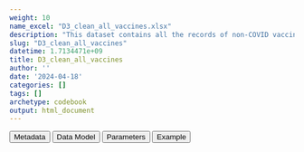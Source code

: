 ```yaml
---
weight: 10
name_excel: "D3_clean_all_vaccines.xlsx"
description: "This dataset contains all the records of non-COVID vaccines in Table 4 of the SAP, including their imputation and modifications and exclusion criteria."
slug: "D3_clean_all_vaccines"
datetime: 1.7134471e+09
title: D3_clean_all_vaccines
author: ''
date: '2024-04-18'
categories: []
tags: []
archetype: codebook
output: html_document
---
```


<script src="/rmarkdown-libs/core-js/shim.min.js"></script>
<script src="/rmarkdown-libs/react/react.min.js"></script>
<script src="/rmarkdown-libs/react/react-dom.min.js"></script>
<script src="/rmarkdown-libs/reactwidget/react-tools.js"></script>
<script src="/rmarkdown-libs/htmlwidgets/htmlwidgets.js"></script>
<link href="/rmarkdown-libs/reactable/reactable.css" rel="stylesheet" />
<script src="/rmarkdown-libs/reactable-binding/reactable.js"></script>
<div class="tab">
<button class="tablinks" onclick="openCity(event, &#39;Metadata&#39;)" id="defaultOpen">Metadata</button>
<button class="tablinks" onclick="openCity(event, &#39;Data Model&#39;)">Data Model</button>
<button class="tablinks" onclick="openCity(event, &#39;Parameters&#39;)">Parameters</button>
<button class="tablinks" onclick="openCity(event, &#39;Example&#39;)">Example</button>
</div>
<div id="Metadata" class="tabcontent">
<div id="htmlwidget-1" class="reactable html-widget" style="width:auto;height:600px;"></div>
<script type="application/json" data-for="htmlwidget-1">{"x":{"tag":{"name":"Reactable","attribs":{"data":{"medatata_name":["Name of the dataset","Content of the dataset","Unit of observation","Dataset where the list of UoOs is fully listed and with 1 record per UoO","How many observations per UoO","Variables capturing the UoO","Primary key","Parameters",null,null,null,null,null,null,null,null,null,null,null,null],"metadata_content":["D3_clean_all_vaccines","This dataset contains all the records of non-COVID vaccines in Table 4 of the SAP, including their imputation and modifications and exclusion criteria.","a record of one of the non-COVID vaccines of interest, as retrieved crudely from the VACCINES table of the CDM; note that there may be duplicates so this table does not have a primary key",null,"1",null,"none",null,null,null,null,null,null,null,null,null,null,null,null,null]},"columns":[{"id":"medatata_name","name":"medatata_name","type":"character"},{"id":"metadata_content","name":"metadata_content","type":"character"}],"sortable":false,"searchable":true,"pagination":false,"highlight":true,"bordered":true,"striped":true,"style":{"maxWidth":1800},"height":"600px","dataKey":"3c874544d30db06fe05329d392598d9f"},"children":[]},"class":"reactR_markup"},"evals":[],"jsHooks":[]}</script>
</div>
<div id="Data Model" class="tabcontent">
<div id="htmlwidget-2" class="reactable html-widget" style="width:auto;height:600px;"></div>
<script type="application/json" data-for="htmlwidget-2">{"x":{"tag":{"name":"Reactable","attribs":{"data":{"VarName":["person_id","date","vx_record_date","vx_dose","vx_manufacturer","vx_type","vacco_id","date_curated","dose_curated","manufacturer_curated","imputed_dose","missing_date","duplicated_records","distance_btw_doses","dose_after_maximum","vaccine_not_in_study",null,null,null,null],"Description":["unique person identifier","date of administration vaccination",null,"vaccination dose number","vaccine manufacturer","vaccine type","label from the VaccO ontology","if date is missing, vx_record_date is used instead","criteria to be establoshed in the SAP, see https://github.com/VAC4EU/ROC18_development/issues/2#issuecomment-1994994991","if it is missing it is stated as \"unk\"","tags records whose date_curated is different from vx_dose","excludes the record if the both date and vx_record_date are missing","eliminates records with same person_id, vx_dose, date_curated, manufacturer_curated, vacco_id","eliminates records of a (n+1)-th dose that is too close to a n-th dose","eliminates records of a dose higher than the level requested for this vacco_id","eliminats records if a vccine is not in the study",null,null,null,null],"Format":["character","date","date","character","character","character","character","date","integer","character","binary","binary","binary","binary","binary","binary",null,null,null,null],"Vocabulary":[null,null,null,null,null,"vaccine type, as specified in the CDM Vocabulary at this link https://docs.google.com/spreadsheets/d/1vPZwzQyjXlmmE1vvx3r1Jkw3Juz2DLjU9dKgEo8MijE/edit#gid=540144397, restricted to vaccines in Table 4 of the SAP","VaccO ontology, as specified in the SAP",null,"1, 2 , 3, 4, ...","pfizer\r\nnovavax\r\nmoderna\r\nastrazeneca\r\njanssen\r\nunk\r\n…",null,"0 = included\r\n1 = excluded","0 = included\r\n1 = excluded","0 = included\r\n1 = excluded","0 = included\r\n1 = excluded","0 = included\r\n1 = excluded",null,null,null,null],"Parameters":[null,null,null,null,null,null,null,null,null,null,null,null,null,"threshold: 1 month (covid vaccines are in a separate table)","doses higher than maximum are removed",null,null,null,null,null],"Notes and examples":[null,"it was called vx_admin_date in the CDM table VACCINES (it was renamed in step 01_01 by CreateConceptSetDataset)","from CDM VACCINES (through ConceptSetDataset)","from CDM VACCINES (through ConceptSetDataset)","from CDM VACCINES (through ConceptSetDataset)","from CDM VACCINES (through ConceptSetDataset)",null,null,"The dose number is imputed for the remaining doses after the exclusion criteria (not the last one) by ordering them by calendar time. All of them, not just the missing ones. doses higher than the maximum number of doses are inlcluded in this dataset but have dose_after_maximum = 1 and are therefore excluded from the analyss","from ConcePTION_CDM vocabulary v2.2 https://docs.google.com/spreadsheets/d/1vPZwzQyjXlmmE1vvx3r1Jkw3Juz2DLjU9dKgEo8MijE/edit#gid=1965917958",null,null,null,null,null,null,null,null,null,null],"Source tables and variables":[null,null,null,null,null,null,null,null,null,null,null,null,null,null,null,null,null,null,null,null],"Retrieved":["yes","yes","yes","yes","yes","yes",null,null,null,null,null,null,null,null,null,null,null,null,null,null],"Calculated":[null,null,null,null,null,null,"yes","yes","yes","yes","yes","yes","yes","yes","yes","yes",null,null,null,null],"Algorithm_id":[null,null,null,null,null,null,null,null,null,null,null,null,null,null,null,null,null,null,null,null],"Rule":[null,null,null,null,null,null,"in principle, based on ATC, but may eventually be datasource-specific",null,null,null,null,null,null,null,null,null,null,null,null,null]},"columns":[{"id":"VarName","name":"VarName","type":"character"},{"id":"Description","name":"Description","type":"character"},{"id":"Format","name":"Format","type":"character"},{"id":"Vocabulary","name":"Vocabulary","type":"character"},{"id":"Parameters","name":"Parameters","type":"character"},{"id":"Notes and examples","name":"Notes and examples","type":"character"},{"id":"Source tables and variables","name":"Source tables and variables","type":"logical"},{"id":"Retrieved","name":"Retrieved","type":"character"},{"id":"Calculated","name":"Calculated","type":"character"},{"id":"Algorithm_id","name":"Algorithm_id","type":"logical"},{"id":"Rule","name":"Rule","type":"character"}],"sortable":false,"searchable":true,"pagination":false,"highlight":true,"bordered":true,"striped":true,"style":{"maxWidth":1800},"height":"600px","dataKey":"95aba8fb2359f73165fc436198c654ba"},"children":[]},"class":"reactR_markup"},"evals":[],"jsHooks":[]}</script>
</div>
<div id="Parameters" class="tabcontent">
<div id="htmlwidget-3" class="reactable html-widget" style="width:auto;height:600px;"></div>
<script type="application/json" data-for="htmlwidget-3">{"x":{"tag":{"name":"Reactable","attribs":{"data":{"parameter in the variable name":[null,null,null,null,null,null,null,null,null,null,null,null,null,null,null,null,null,null,null,null],"values":[null,null,null,null,null,null,null,null,null,null,null,null,null,null,null,null,null,null,null,null],"name of macro":[null,null,null,null,null,null,null,null,null,null,null,null,null,null,null,null,null,null,null,null]},"columns":[{"id":"parameter in the variable name","name":"parameter in the variable name","type":"logical"},{"id":"values","name":"values","type":"logical"},{"id":"name of macro","name":"name of macro","type":"logical"}],"sortable":false,"searchable":true,"pagination":false,"highlight":true,"bordered":true,"striped":true,"style":{"maxWidth":1800},"height":"600px","dataKey":"f545894952d01490ab535e7af1d88bc2"},"children":[]},"class":"reactR_markup"},"evals":[],"jsHooks":[]}</script>
</div>
<div id="Example" class="tabcontent">
<div id="htmlwidget-4" class="reactable html-widget" style="width:auto;height:600px;"></div>
<script type="application/json" data-for="htmlwidget-4">{"x":{"tag":{"name":"Reactable","attribs":{"data":{"person_id":["P0001","P0001","P0001","P0001","P0001","P0002","P0003","P0004","P0004","P0005","P0006","P0006","P0006",null,null,null,null,null,null,null],"date":["2021-01-01T00:00:00Z","2021-01-25T00:00:00Z","2021-04-01T00:00:00Z","2021-06-12T00:00:00Z","2021-06-17T00:00:00Z","2021-08-20T00:00:00Z","2021-07-30T00:00:00Z","2021-05-02T00:00:00Z","2021-07-27T00:00:00Z","2021-05-29T00:00:00Z","2021-05-07T00:00:00Z","2021-06-11T00:00:00Z","2021-07-24T00:00:00Z",null,null,null,null,null,null,null],"vx_record_date":["2021-01-01T00:00:00Z","2021-01-25T00:00:00Z","2021-04-01T00:00:00Z","2021-06-12T00:00:00Z","2021-06-17T00:00:00Z","2021-08-20T00:00:00Z","2021-07-30T00:00:00Z","2021-05-02T00:00:00Z","2021-07-27T00:00:00Z","2021-05-29T00:00:00Z","2021-05-07T00:00:00Z","2021-06-11T00:00:00Z","2021-07-24T00:00:00Z",null,null,null,null,null,null,null],"vx_dose":[1,2,3,4,5,1,1,1,2,2,1,1,2,"NA","NA","NA","NA","NA","NA","NA"],"vx_manufacturer":["pfizer","pfizer","pfizer","pfizer","pfizer","pfizer","pfizer","astrazeneca","astrazeneca","pfizer","pfizer","pfizer","pfizer",null,null,null,null,null,null,null],"date_curated":["2021-01-01T00:00:00Z","2021-01-25T00:00:00Z","2021-04-01T00:00:00Z","2021-06-12T00:00:00Z","2021-06-17T00:00:00Z","2021-08-20T00:00:00Z","2021-07-30T00:00:00Z","2021-05-02T00:00:00Z","2021-07-27T00:00:00Z","2021-05-29T00:00:00Z","2021-05-07T00:00:00Z","2021-06-11T00:00:00Z","2021-07-24T00:00:00Z",null,null,null,null,null,null,null],"dose_curated":[1,2,3,4,5,1,1,1,2,1,1,2,3,"NA","NA","NA","NA","NA","NA","NA"],"manufacturer_curated":["pfizer","pfizer","pfizer","pfizer","pfizer","pfizer","pfizer","astrazeneca","astrazeneca","pfizer","pfizer","pfizer","pfizer",null,null,null,null,null,null,null],"imputed_dose":["FALSE","FALSE","FALSE","FALSE","FALSE","FALSE","FALSE","FALSE","FALSE","TRUE","FALSE","TRUE","TRUE",null,null,null,null,null,null,null],"duplicated_records":[0,0,0,0,0,0,0,0,0,0,0,0,0,"NA","NA","NA","NA","NA","NA","NA"],"manufacturer_not_in_study":[0,0,0,0,0,0,0,0,0,0,0,0,0,"NA","NA","NA","NA","NA","NA","NA"],"missing_date":[0,0,0,0,0,0,0,0,0,0,0,0,0,"NA","NA","NA","NA","NA","NA","NA"],"date_before_start_vax":[0,0,0,0,0,0,0,0,0,0,0,0,0,"NA","NA","NA","NA","NA","NA","NA"],"distance_btw_1_2_doses":[0,0,0,0,0,0,0,0,0,0,0,0,0,"NA","NA","NA","NA","NA","NA","NA"],"distance_btw_2_3_doses":[0,0,0,0,0,0,0,0,0,0,0,0,0,"NA","NA","NA","NA","NA","NA","NA"],"distance_btw_3_4_doses":[0,0,0,0,0,0,0,0,0,0,0,0,0,"NA","NA","NA","NA","NA","NA","NA"],"dose_after_4":[0,0,0,0,1,0,0,0,0,0,0,0,0,"NA","NA","NA","NA","NA","NA","NA"]},"columns":[{"id":"person_id","name":"person_id","type":"character"},{"id":"date","name":"date","type":"Date"},{"id":"vx_record_date","name":"vx_record_date","type":"Date"},{"id":"vx_dose","name":"vx_dose","type":"numeric"},{"id":"vx_manufacturer","name":"vx_manufacturer","type":"character"},{"id":"date_curated","name":"date_curated","type":"Date"},{"id":"dose_curated","name":"dose_curated","type":"numeric"},{"id":"manufacturer_curated","name":"manufacturer_curated","type":"character"},{"id":"imputed_dose","name":"imputed_dose","type":"character"},{"id":"duplicated_records","name":"duplicated_records","type":"numeric"},{"id":"manufacturer_not_in_study","name":"manufacturer_not_in_study","type":"numeric"},{"id":"missing_date","name":"missing_date","type":"numeric"},{"id":"date_before_start_vax","name":"date_before_start_vax","type":"numeric"},{"id":"distance_btw_1_2_doses","name":"distance_btw_1_2_doses","type":"numeric"},{"id":"distance_btw_2_3_doses","name":"distance_btw_2_3_doses","type":"numeric"},{"id":"distance_btw_3_4_doses","name":"distance_btw_3_4_doses","type":"numeric"},{"id":"dose_after_4","name":"dose_after_4","type":"numeric"}],"sortable":false,"searchable":true,"pagination":false,"highlight":true,"bordered":true,"striped":true,"style":{"maxWidth":1800},"height":"600px","dataKey":"8ed4fac44906b1d293642fa9eb4cd73f"},"children":[]},"class":"reactR_markup"},"evals":[],"jsHooks":[]}</script>
</div>
